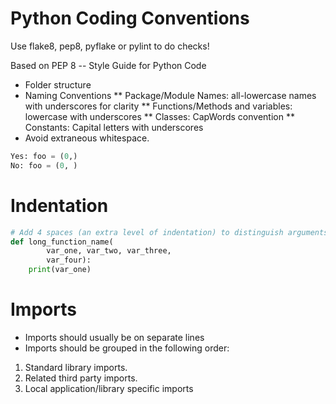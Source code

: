 Python Coding Conventions
=========================

Use flake8, pep8, pyflake or pylint to do checks!

Based on PEP 8 -- Style Guide for Python Code

* Folder structure
* Naming Conventions
** Package/Module Names: all-lowercase names with underscores for clarity
** Functions/Methods and variables: lowercase with underscores
** Classes: CapWords convention
** Constants: Capital letters with underscores
* Avoid extraneous whitespace.
```python
Yes: foo = (0,)
No: foo = (0, )
```

# Indentation

```python
# Add 4 spaces (an extra level of indentation) to distinguish arguments from the rest.
def long_function_name(
        var_one, var_two, var_three,
        var_four):
    print(var_one)
```

# Imports

* Imports should usually be on separate lines
* Imports should be grouped in the following order:
1. Standard library imports.
2. Related third party imports.
3. Local application/library specific imports
